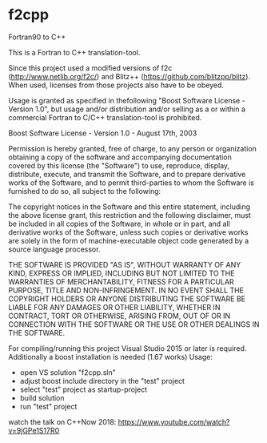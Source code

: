 # f2cpp
Fortran90 to C++

This is a Fortran to C++ translation-tool.

Since this project used a modified versions of f2c (http://www.netlib.org/f2c/) and Blitz++ (https://github.com/blitzpp/blitz).
When used, licenses from those projects also have to be obeyed.

Usage is granted as specified in thefollowing "Boost Software License - Version 1.0", but usage and/or distribution and/or selling as a or within a commercial Fortran to C/C++ translation-tool is prohibited.


Boost Software License - Version 1.0 - August 17th, 2003

Permission is hereby granted, free of charge, to any person or organization
obtaining a copy of the software and accompanying documentation covered by
this license (the "Software") to use, reproduce, display, distribute,
execute, and transmit the Software, and to prepare derivative works of the
Software, and to permit third-parties to whom the Software is furnished to
do so, all subject to the following:

The copyright notices in the Software and this entire statement, including
the above license grant, this restriction and the following disclaimer,
must be included in all copies of the Software, in whole or in part, and
all derivative works of the Software, unless such copies or derivative
works are solely in the form of machine-executable object code generated by
a source language processor.

THE SOFTWARE IS PROVIDED "AS IS", WITHOUT WARRANTY OF ANY KIND, EXPRESS OR
IMPLIED, INCLUDING BUT NOT LIMITED TO THE WARRANTIES OF MERCHANTABILITY,
FITNESS FOR A PARTICULAR PURPOSE, TITLE AND NON-INFRINGEMENT. IN NO EVENT
SHALL THE COPYRIGHT HOLDERS OR ANYONE DISTRIBUTING THE SOFTWARE BE LIABLE
FOR ANY DAMAGES OR OTHER LIABILITY, WHETHER IN CONTRACT, TORT OR OTHERWISE,
ARISING FROM, OUT OF OR IN CONNECTION WITH THE SOFTWARE OR THE USE OR OTHER
DEALINGS IN THE SOFTWARE.




For compiling/running this project Visual Studio 2015 or later is required.
Additionally a boost installation is needed (1.67 works)
Usage: 
  - open VS solution "f2cpp.sln"
  - adjust boost include directory in the "test" project
  - select "test" project as startup-project
  - build solution
  - run "test" project

watch the talk on C++Now 2018: https://www.youtube.com/watch?v=9jGPe1S17R0
